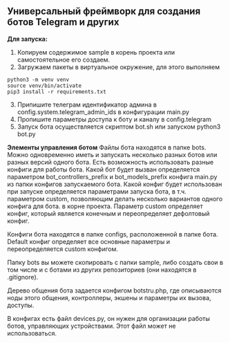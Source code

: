 **Универсальный фреймворк для создания ботов Telegram и других**
---
**Для запуска:**
1. Копируем содержимое sample в корень проекта или самостоятельное его создаем.
2. Загружаем пакеты в виртуальное окружение, для этого выполняем
```
python3 -m venv venv
source venv/bin/activate
pip3 install -r requirements.txt
```
3. Припишите телеграм идентификатор админа в config.system.telegram_admin_ids в конфигурации main.py
4. Пропишите параметры доступа к боту и каналу в config.telegram
5. Запуск бота осуществляется скриптом bot.sh или запуском python3 bot.py

**Элементы управления ботом**
Файлы бота находятся в папке bots. Можно одновременно иметь и запускать несколько разных ботов или разных версий одного бота. Есть возможность использовать разные конфиги для работы бота. Какой бот будет вызван определяется параметром bot_controllers_prefix и bot_models_prefix конфига main.py из папки конфигов запускаемого бота. Какой конфиг будет использован при запуске определяется параметрами запуска бота, в т.ч. параметром custom, позволяющим делать несколько вариантов одного конфига для бота.
в корне проекта. Параметр custom определяет конфиг, который является конечным и переопределяет
дефолтовый конфиг.

Конфиги бота находятся в папке configs, расположенной в папке бота. Default конфиг определяет все основные параметры и переопределяется custom конфигом.

Папку bots вы можете скопировать с папки sample, либо создать свои в том числе и с ботами из 
других репозиториев (они находятся в .gitignore).

Дерево общения бота задается конфигом botstru.php, где описываются ноды этого общения, контроллеры,
экшены и параметры их вызова, доступы.

В конфигах есть файл devices.py, он нужен для организации работы ботов, управляющих устройствами. 
Этот файл может не использоваться.

